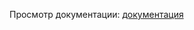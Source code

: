 Просмотр документации: [документация](https://svetlanias.github.io/Lab3_ArrayListAndLinkedList/org/example/package-summary.html)
